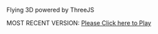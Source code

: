 Flying 3D powered by ThreeJS

MOST RECENT VERSION: [Please Click here to Play](https://rawcdn.githack.com/alperenbutun/Flying-3d/381faab/index.html)
